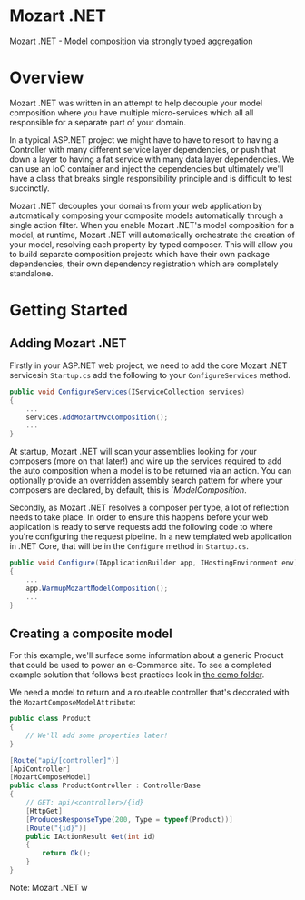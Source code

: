 # Mozart .NET
Mozart .NET - Model composition via strongly typed aggregation

# Overview
Mozart .NET was written in an attempt to help decouple your model composition where you have multiple micro-services which all all responsible for a separate part of your domain.

In a typical ASP.NET project we might have to have to resort to having a Controller with many different service layer dependencies, or push that down a layer to having a fat service with many data layer dependencies.  We can use an IoC container and inject the dependencies but ultimately we'll have a class that breaks single responsibility principle and is difficult to test succinctly.

Mozart .NET decouples your domains from your web application by automatically composing your composite models automatically through a single action filter.  When you enable Mozart .NET's model composition for a model, at runtime, Mozart .NET will automatically orchestrate the creation of your model, resolving each property by typed composer.  This will allow you to build separate composition projects which have their own package dependencies, their own dependency registration which are completely standalone.

# Getting Started

## Adding Mozart .NET

Firstly in your ASP.NET web project, we need to add the core Mozart .NET servicesin `Startup.cs` add the following to your `ConfigureServices` method.

```c#
public void ConfigureServices(IServiceCollection services)
{
    ...
    services.AddMozartMvcComposition();
    ...
}
```

At startup, Mozart .NET will scan your assemblies looking for your composers (more on that later!) and wire up the services required to add the auto composition when a model is to be returned via an action. You can optionally provide an overridden assembly search pattern for where your composers are declared, by default, this is `*ModelComposition*.

Secondly, as Mozart .NET resolves a composer per type, a lot of reflection needs to take place.  In order to ensure this happens before your web application is ready to serve requests add the following code to where you're configuring the request pipeline.  In a new templated web application in .NET Core, that will be in the `Configure` method in `Startup.cs`.

```c#
public void Configure(IApplicationBuilder app, IHostingEnvironment env)
{
    ...
    app.WarmupMozartModelComposition();
    ...
}
```

## Creating a composite model

For this example, we'll surface some information about a generic Product that could be used to power an e-Commerce site.  To see a completed example solution that follows best practices look in [the demo folder](/demo).

We need a model to return and a routeable controller that's decorated with the `MozartComposeModelAttribute`:

```c#
public class Product
{
    // We'll add some properties later!
}
```

```c#
[Route("api/[controller]")]
[ApiController]
[MozartComposeModel]
public class ProductController : ControllerBase
{
    // GET: api/<controller>/{id}
    [HttpGet]
    [ProducesResponseType(200, Type = typeof(Product))]
    [Route("{id}")]
    public IActionResult Get(int id)
    {
        return Ok();
    }
}
```
Note: Mozart .NET w
